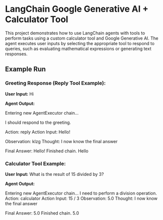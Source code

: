 # LangChain Google Generative AI + Calculator Tool

This project demonstrates how to use LangChain agents with tools to perform tasks using a custom calculator tool and Google Generative AI. The agent executes user inputs by selecting the appropriate tool to respond to queries, such as evaluating mathematical expressions or generating text responses.

## Example Run

### Greeting Response (Reply Tool Example):
**User Input:**
Hi

**Agent Output:**

Entering new AgentExecutor chain... 

I should respond to the greeting.

Action: reply Action Input: Hello! 

Observation: klzg Thought: I now know the final answer

Final Answer: Hello!
Finished chain. Hello


### Calculator Tool Example:
**User Input:**
What is the result of 15 divided by 3?


**Agent Output:**

Entering new AgentExecutor chain...
I need to perform a division operation. 
Action: calculator Action Input: 15 / 3 Observation: 5.0
Thought: I now know the final answer 

Final Answer: 5.0
Finished chain. 5.0
